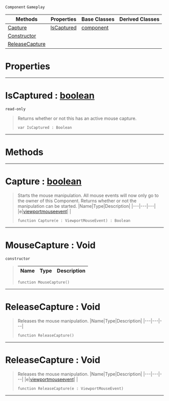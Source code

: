  `Component` `Gameplay`



|Methods|Properties|Base Classes|Derived Classes|
|---|---|---|---|
|[ Capture](https://github.com/zeroengineteam/ZeroDocs/code_reference/class_reference/mousecapture.markdown#capture-zero-engine-docu)|[ IsCaptured](https://github.com/zeroengineteam/ZeroDocs/code_reference/class_reference/mousecapture.markdown#iscaptured-zero-engine-d)|[component](https://github.com/zeroengineteam/ZeroDocs/code_reference/class_reference/component.markdown)| |
|[ Constructor](https://github.com/zeroengineteam/ZeroDocs/code_reference/class_reference/mousecapture.markdown#mousecapture-void)| | | |
|[ ReleaseCapture](https://github.com/zeroengineteam/ZeroDocs/code_reference/class_reference/mousecapture.markdown#releasecapture-void)| | | |


 #  Properties


---  
 #  IsCaptured : [boolean](https://github.com/zeroengineteam/ZeroDocs/code_reference/zilch_base_types/boolean.markdown)

 `read-only`

> Returns whether or not this has an active mouse capture.
> ``` lang=cpp, name=Zilch
> var IsCaptured : Boolean


---  
 #  Methods


---  
 #  Capture : [boolean](https://github.com/zeroengineteam/ZeroDocs/code_reference/zilch_base_types/boolean.markdown)

> Starts the mouse manipulation. All mouse events will now only go to the owner of this Component. Returns whether or not the manipulation can be started.
> |Name|Type|Description|
> |---|---|---|
> |e|[viewportmouseevent](https://github.com/zeroengineteam/ZeroDocs/code_reference/class_reference/viewportmouseevent.markdown)| |
> ``` lang=cpp, name=Zilch
> function Capture(e : ViewportMouseEvent) : Boolean
> ``` 


---  
 #  MouseCapture : Void

 `constructor`

> 
> |Name|Type|Description|
> |---|---|---|
> ``` lang=cpp, name=Zilch
> function MouseCapture()
> ``` 


---  
 #  ReleaseCapture : Void

> Releases the mouse manipulation.
> |Name|Type|Description|
> |---|---|---|
> ``` lang=cpp, name=Zilch
> function ReleaseCapture()
> ``` 


---  
 #  ReleaseCapture : Void

> Releases the mouse manipulation.
> |Name|Type|Description|
> |---|---|---|
> |e|[viewportmouseevent](https://github.com/zeroengineteam/ZeroDocs/code_reference/class_reference/viewportmouseevent.markdown)| |
> ``` lang=cpp, name=Zilch
> function ReleaseCapture(e : ViewportMouseEvent)
> ``` 


---  
 

 